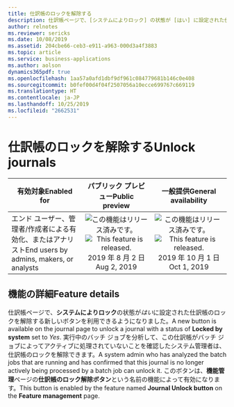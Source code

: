 ```yaml
---
title: 仕訳帳のロックを解除する
description: 仕訳帳ページで、[システムによりロック] の状態が [はい] に設定された仕訳帳のロックを解除する新しいボタンを利用できるようになりました。
author: relnotes
ms.reviewer: sericks
ms.date: 10/08/2019
ms.assetid: 204cbe66-ceb3-e911-a963-000d3a4f3883
ms.topic: article
ms.service: business-applications
ms.author: aolson
dynamics365pdf: true
ms.openlocfilehash: 1aa57a0afd1dbf9df961c084779681b146c0e408
ms.sourcegitcommit: b0fef00d4f04f2507056a10ecce699767c669119
ms.translationtype: HT
ms.contentlocale: ja-JP
ms.lasthandoff: 10/25/2019
ms.locfileid: "2662531"
---
```

# <a name="unlock-journals"></a><span data-ttu-id="6cc4c-103">仕訳帳のロックを解除する</span><span class="sxs-lookup"><span data-stu-id="6cc4c-103">Unlock journals</span></span>


| <span data-ttu-id="6cc4c-104">有効対象</span><span class="sxs-lookup"><span data-stu-id="6cc4c-104">Enabled for</span></span>    |  <span data-ttu-id="6cc4c-105">パブリック プレビュー</span><span class="sxs-lookup"><span data-stu-id="6cc4c-105">Public preview</span></span> | <span data-ttu-id="6cc4c-106">一般提供</span><span class="sxs-lookup"><span data-stu-id="6cc4c-106">General availability</span></span> | 
| ---------- | :----------: |:----------: |
|<span data-ttu-id="6cc4c-107">エンド ユーザー、管理者/作成者による有効化、またはアナリスト</span><span class="sxs-lookup"><span data-stu-id="6cc4c-107">End users by admins, makers, or analysts</span></span>|<span data-ttu-id="6cc4c-108">![この機能はリリース済みです。](/dynamics365-release-plan/media/green-checkmark.png "この機能はリリース済みです。")</span><span class="sxs-lookup"><span data-stu-id="6cc4c-108">![This feature is released.](/dynamics365-release-plan/media/green-checkmark.png "This feature is released.")</span></span> <span data-ttu-id="6cc4c-109">2019 年 8 月 2 日</span><span class="sxs-lookup"><span data-stu-id="6cc4c-109">Aug 2, 2019</span></span>| <span data-ttu-id="6cc4c-110">![この機能はリリース済みです。](/dynamics365-release-plan/media/green-checkmark.png "この機能はリリース済みです。")</span><span class="sxs-lookup"><span data-stu-id="6cc4c-110">![This feature is released.](/dynamics365-release-plan/media/green-checkmark.png "This feature is released.")</span></span> <span data-ttu-id="6cc4c-111">2019 年 10 月 1 日</span><span class="sxs-lookup"><span data-stu-id="6cc4c-111">Oct 1, 2019</span></span>|






## <a name="feature-details"></a><span data-ttu-id="6cc4c-112">機能の詳細</span><span class="sxs-lookup"><span data-stu-id="6cc4c-112">Feature details</span></span>
<!--feature detail start -->
<span data-ttu-id="6cc4c-113">仕訳帳ページで、**システムによりロック**の状態が*はい*に設定された仕訳帳のロックを解除する新しいボタンを利用できるようになりました。</span><span class="sxs-lookup"><span data-stu-id="6cc4c-113">A new button is available on the journal page to unlock a journal with a status of **Locked by system** set to *Yes*.</span></span> <span data-ttu-id="6cc4c-114">実行中のバッチ ジョブを分析して、この仕訳帳がバッチ ジョブによってアクティブに処理されていないことを確認したシステム管理者は、仕訳帳のロックを解除できます。</span><span class="sxs-lookup"><span data-stu-id="6cc4c-114">A system admin who has analyzed the batch jobs that are running and has confirmed that this journal is no longer actively being processed by a batch job can unlock it.</span></span> <span data-ttu-id="6cc4c-115">このボタンは、**機能管理**ページの**仕訳帳のロック解除ボタン**という名前の機能によって有効になります。</span><span class="sxs-lookup"><span data-stu-id="6cc4c-115">This button is enabled by the feature named **Journal Unlock button** on the **Feature management** page.</span></span>
<!--feature detail end -->









